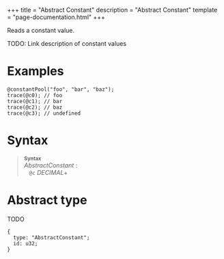+++
title = "Abstract Constant"
description = "Abstract Constant"
template = "page-documentation.html"
+++

Reads a constant value.

TODO: Link description of constant values

# Examples

```
@constantPool("foo", "bar", "baz");
trace(@c0); // foo
trace(@c1); // bar
trace(@c2); // baz
trace(@c3); // undefined
```

# Syntax

> **<sup>Syntax</sup>**\
> _AbstractConstant_ :\
> &nbsp;&nbsp; `@c` _DECIMAL_+

# Abstract type

TODO

```
{
  type: "AbstractConstant";
  id: u32;
}
```
